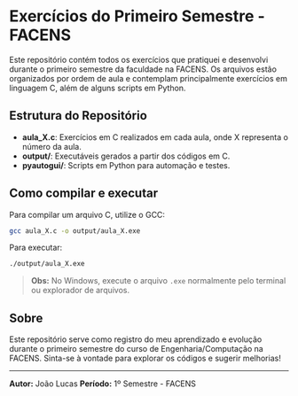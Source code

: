 # Exercícios do Primeiro Semestre - FACENS

Este repositório contém todos os exercícios que pratiquei e desenvolvi durante o primeiro semestre da faculdade na FACENS. Os arquivos estão organizados por ordem de aula e contemplam principalmente exercícios em linguagem C, além de alguns scripts em Python.

## Estrutura do Repositório

- **aula_X.c**: Exercícios em C realizados em cada aula, onde X representa o número da aula.
- **output/**: Executáveis gerados a partir dos códigos em C.
- **pyautogui/**: Scripts em Python para automação e testes.

## Como compilar e executar

Para compilar um arquivo C, utilize o GCC:

```sh
gcc aula_X.c -o output/aula_X.exe
```

Para executar:

```sh
./output/aula_X.exe
```

> **Obs:** No Windows, execute o arquivo `.exe` normalmente pelo terminal ou explorador de arquivos.

## Sobre

Este repositório serve como registro do meu aprendizado e evolução durante o primeiro semestre do curso de Engenharia/Computação na FACENS. Sinta-se à vontade para explorar os códigos e sugerir melhorias!

---

**Autor:** João Lucas
**Período:** 1º Semestre - FACENS
